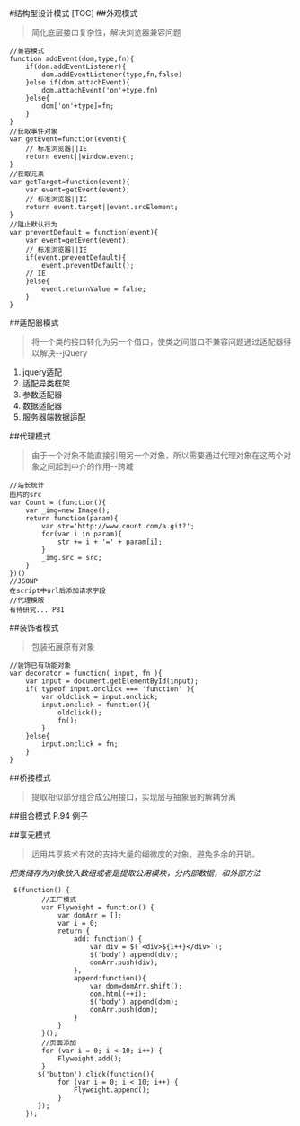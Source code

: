 #结构型设计模式
[TOC]
##外观模式
>简化底层接口复杂性，解决浏览器兼容问题   

```
//兼容模式
function addEvent(dom,type,fn){
    if(dom.addEventListener){
        dom.addEventListener(type,fn,false)
    }else if(dom.attachEvent){
        dom.attachEvent('on'+type,fn)
    }else{
        dom['on'+type]=fn;
    }
}
//获取事件对象
var getEvent=function(event){
    // 标准浏览器||IE
    return event||window.event;
}
//获取元素
var getTarget=function(event){
    var event=getEvent(event);
    // 标准浏览器||IE
    return event.target||event.srcElement;
}
//阻止默认行为
var preventDefault = function(event){
    var event=getEvent(event);
    // 标准浏览器||IE
    if(event.preventDefault){
        event.preventDefault();
    // IE
    }else{
        event.returnValue = false;
    }
}
```

##适配器模式
>将一个类的接口转化为另一个借口，使类之间借口不兼容问题通过适配器得以解决--jQuery

1. jquery适配
2. 适配异类框架
3. 参数适配器
4. 数据适配器
5. 服务器端数据适配

##代理模式
>由于一个对象不能直接引用另一个对象，所以需要通过代理对象在这两个对象之间起到中介的作用--跨域

```
//站长统计
图片的src
var Count = (function(){
    var _img=new Image();
    return function(param){
        var str='http://www.count.com/a.git?';
        for(var i in param){
            str += i + '=' + param[i];
        }
        _img.src = src;
    }
})()
//JSONP
在script中url后添加请求字段
//代理模版
有待研究... P81
```

##装饰者模式
>包装拓展原有对象

```
//装饰已有功能对象
var decorator = function( input, fn ){
    var input = document.getElementById(input);
    if( typeof input.onclick === 'function' ){
        var oldclick = input.onclick;
        input.onclick = function(){
            oldclick();
            fn();
        }
    }else{
        input.onclick = fn;
    }
}
```

##桥接模式
>提取相似部分组合成公用接口，实现层与抽象层的解耦分离

##组合模式
P.94 例子

##享元模式
>运用共享技术有效的支持大量的细微度的对象，避免多余的开销。

*把类储存为对象放入数组或者是提取公用模块，分内部数据，和外部方法*
```
 $(function() {
        //工厂模式
        var Flyweight = function() {
            var domArr = [];
            var i = 0;
            return {
                add: function() {
                    var div = $(`<div>${i++}</div>`);
                    $('body').append(div);
                    domArr.push(div);
                },
                append:function(){
                    var dom=domArr.shift();
                    dom.html(++i);
                    $('body').append(dom);
                    domArr.push(dom);
                }
            }
        }();
        //页面添加
        for (var i = 0; i < 10; i++) {
            Flyweight.add();
        }
       $('button').click(function(){
            for (var i = 0; i < 10; i++) {
                Flyweight.append();
            }
       });
    });
```
